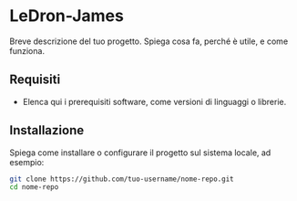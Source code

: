 # LeDron-James

Breve descrizione del tuo progetto. Spiega cosa fa, perché è utile, e come funziona.

## Requisiti

- Elenca qui i prerequisiti software, come versioni di linguaggi o librerie.

## Installazione

Spiega come installare o configurare il progetto sul sistema locale, ad esempio:

```bash
git clone https://github.com/tuo-username/nome-repo.git
cd nome-repo
